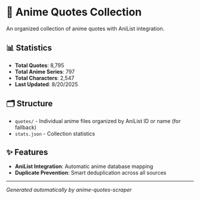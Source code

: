 # 🎌 Anime Quotes Collection

An organized collection of anime quotes with AniList integration.

## 📊 Statistics

- **Total Quotes**: 8,795
- **Total Anime Series**: 797
- **Total Characters**: 2,547
- **Last Updated**: 8/20/2025

## 🗂️ Structure

- `quotes/` - Individual anime files organized by AniList ID or name  (for fallback)
- `stats.json` - Collection statistics

## ✨ Features

- **AniList Integration**: Automatic anime database mapping
- **Duplicate Prevention**: Smart deduplication across all sources

---
*Generated automatically by anime-quotes-scraper*
